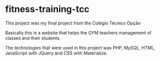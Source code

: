 # fitness-training-tcc
This project was my final project from the Colégio Técnico Opção

Basically this is a website that helps the GYM teachers management of classes and their students.

The technologies that were used in this project was PHP, MySQL, HTML, JavaScript with JQuery and CSS with Materialize.